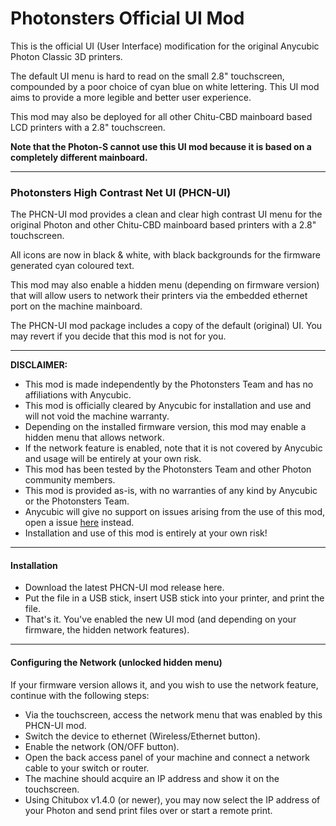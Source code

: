 # Photonsters Official UI Mod 
This is the official UI (User Interface) modification for the original Anycubic Photon Classic 3D printers. 

The default UI menu is hard to read on the small 2.8" touchscreen, compounded by a poor choice of cyan blue on white lettering. This UI mod aims to provide a more legible and better user experience. 

This mod may also be deployed for all other Chitu-CBD mainboard based LCD printers with a 2.8" touchscreen. 

**Note that the Photon-S cannot use this UI mod because it is based on a completely different mainboard.** 

---

### Photonsters High Contrast Net UI (PHCN-UI) 

The PHCN-UI mod provides a clean and clear high contrast UI menu for the original Photon and other Chitu-CBD mainboard based printers with a 2.8" touchscreen. 

All icons are now in black & white, with black backgrounds for the firmware generated cyan coloured text. 

This mod may also enable a hidden menu (depending on firmware version) that will allow users to network their printers via the embedded ethernet port on the machine mainboard.

The PHCN-UI mod package includes a copy of the default (original) UI. You may revert if you decide that this mod is not for you. 

---

**DISCLAIMER:** 
- This mod is made independently by the Photonsters Team and has no affiliations with Anycubic.
- This mod is officially cleared by Anycubic for installation and use and will not void the machine warranty.
- Depending on the installed firmware version, this mod may enable a hidden menu that allows network.  
- If the network feature is enabled, note that it is not covered by Anycubic and usage will be entirely at your own risk.
- This mod has been tested by the Photonsters Team and other Photon community members. 
- This mod is provided as-is, with no warranties of any kind by Anycubic or the Photonsters Team.
- Anycubic will give no support on issues arising from the use of this mod, open a issue [here](../../issues/new) instead.
- Installation and use of this mod is entirely at your own risk!

---

#### Installation

- Download the latest PHCN-UI mod release here. 
- Put the file in a USB stick, insert USB stick into your printer, and print the file. 
- That's it. You've enabled the new UI mod (and depending on your firmware, the hidden network features).  

---

#### Configuring the Network (unlocked hidden menu)
If your firmware version allows it, and you wish to use the network feature, continue with the following steps: 

- Via the touchscreen, access the network menu that was enabled by this PHCN-UI mod. 
- Switch the device to ethernet (Wireless/Ethernet button). 
- Enable the network (ON/OFF button). 
- Open the back access panel of your machine and connect a network cable to your switch or router. 
- The machine should acquire an IP address and show it on the touchscreen. 
- Using Chitubox v1.4.0 (or newer), you may now select the IP address of your Photon and send print files over or start a remote print. 







